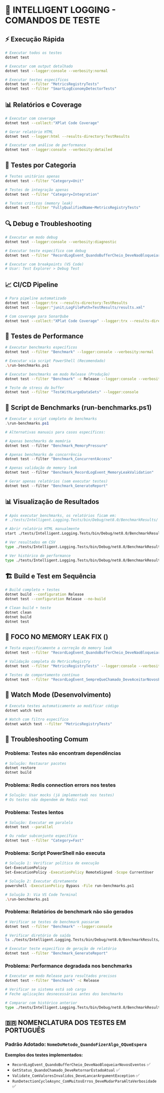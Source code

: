 # 🧪 INTELLIGENT LOGGING - COMANDOS DE TESTE

## ⚡ Execução Rápida
```bash
# Executar todos os testes
dotnet test

# Executar com output detalhado
dotnet test --logger:console --verbosity:normal

# Executar testes específicos
dotnet test --filter "MetricsRegistryTests"
dotnet test --filter "SmartLogEconomyDetectorTests"
```

## 📊 Relatórios e Coverage
```bash
# Executar com coverage
dotnet test --collect:"XPlat Code Coverage"

# Gerar relatório HTML
dotnet test --logger:html --results-directory:TestResults

# Executar com análise de performance
dotnet test --logger:console --verbosity:detailed
```

## 🎯 Testes por Categoria
```bash
# Testes unitários apenas
dotnet test --filter "Category=Unit"

# Testes de integração apenas  
dotnet test --filter "Category=Integration"

# Testes críticos (memory leak)
dotnet test --filter "FullyQualifiedName~MetricsRegistryTests"
```

## 🔍 Debug e Troubleshooting
```bash
# Executar em modo debug
dotnet test --logger:console --verbosity:diagnostic

# Executar teste específico com debug
dotnet test --filter "RecordLogEvent_QuandoBufferCheio_DeveNaoBloqueiarNovosEventos" --logger:console

# Executar com breakpoints (VS Code)
# Usar: Test Explorer > Debug Test
```

## 📈 CI/CD Pipeline
```bash
# Para pipeline automatizado
dotnet test --logger:trx --results-directory:TestResults
dotnet test --logger:"junit;LogFilePath=TestResults/results.xml"

# Com coverage para SonarQube
dotnet test --collect:"XPlat Code Coverage" --logger:trx --results-directory:TestResults
```

## 🎪 Testes de Performance
```bash
# Executar benchmarks específicos
dotnet test --filter "Benchmark" --logger:console --verbosity:normal

# Executar via script PowerShell (Recomendado)
.\run-benchmarks.ps1

# Executar benchmarks em modo Release (Produção)
dotnet test --filter "Benchmark" -c Release --logger:console --verbosity:normal

# Teste de stress do buffer
dotnet test --filter "TestWithLargeDataSets" --logger:console
```

## 🚀 Script de Benchmarks (run-benchmarks.ps1)
```powershell
# Executar o script completo de benchmarks
.\run-benchmarks.ps1

# Alternativas manuais para casos específicos:

# Apenas benchmarks de memória
dotnet test --filter "Benchmark_MemoryPressure"

# Apenas benchmarks de concorrência
dotnet test --filter "Benchmark_ConcurrentAccess"

# Apenas validação de memory leak
dotnet test --filter "Benchmark_RecordLogEvent_MemoryLeakValidation"

# Gerar apenas relatórios (sem executar testes)
dotnet test --filter "Benchmark_GenerateReport"
```

## 📊 Visualização de Resultados
```bash
# Após executar benchmarks, os relatórios ficam em:
# ./tests/Intelligent.Logging.Tests/bin/Debug/net8.0/BenchmarkResults/

# Abrir relatório HTML manualmente
start ./tests/Intelligent.Logging.Tests/bin/Debug/net8.0/BenchmarkResults/BenchmarkResults.html

# Ver resultados em CSV
type ./tests/Intelligent.Logging.Tests/bin/Debug/net8.0/BenchmarkResults/BenchmarkResults.csv

# Ver histórico de performance
type ./tests/Intelligent.Logging.Tests/bin/Debug/net8.0/BenchmarkResults/BenchmarkHistory.json
```

## 🏗️ Build e Test em Sequência
```bash
# Build completo + testes
dotnet build --configuration Release
dotnet test --configuration Release --no-build

# Clean build + teste
dotnet clean
dotnet build
dotnet test
```

## 🎯 FOCO NO MEMORY LEAK FIX ()
```bash
# Testa especificamente a correção do memory leak
dotnet test --filter "RecordLogEvent_QuandoBufferCheio_DeveNaoBloqueiarNovosEventos"

# Validação completa do MetricsRegistry
dotnet test --filter "MetricsRegistryTests" --logger:console --verbosity:normal

# Testes de comportamento contínuo
dotnet test --filter "RecordLogEvent_SempreQueChamado_DeveAceitarNovosEventos"
```

## 📱 Watch Mode (Desenvolvimento)
```bash
# Executa testes automaticamente ao modificar código
dotnet watch test

# Watch com filtro específico
dotnet watch test --filter "MetricsRegistryTests"
```

## 🔧 Troubleshooting Comum

### Problema: Testes não encontram dependências
```bash
# Solução: Restaurar pacotes
dotnet restore
dotnet build
```

### Problema: Redis connection errors nos testes
```bash
# Solução: Usar mocks (já implementado nos testes)
# Os testes não dependem de Redis real
```

### Problema: Testes lentos
```bash
# Solução: Executar em paralelo
dotnet test --parallel

# Ou rodar subconjunto específico
dotnet test --filter "Category=Fast"
```

### Problema: Script PowerShell não executa
```bash
# Solução 1: Verificar política de execução
Get-ExecutionPolicy
Set-ExecutionPolicy -ExecutionPolicy RemoteSigned -Scope CurrentUser

# Solução 2: Executar diretamente
powershell -ExecutionPolicy Bypass -File run-benchmarks.ps1

# Solução 3: Via VS Code Terminal
.\run-benchmarks.ps1
```

### Problema: Relatórios de benchmark não são gerados
```bash
# Verificar se testes de benchmark passaram
dotnet test --filter "Benchmark" --logger:console

# Verificar diretório de saída
ls ./tests/Intelligent.Logging.Tests/bin/Debug/net8.0/BenchmarkResults/

# Executar teste específico de geração de relatório
dotnet test --filter "Benchmark_GenerateReport"
```

### Problema: Performance degradada nos benchmarks
```bash
# Executar em modo Release para resultados precisos
dotnet test --filter "Benchmark" -c Release

# Verificar se sistema está sob carga
# Feche aplicações desnecessárias antes dos benchmarks

# Comparar com histórico anterior
type ./tests/Intelligent.Logging.Tests/bin/Debug/net8.0/BenchmarkResults/BenchmarkHistory.json
```

## 🇧🇷 NOMENCLATURA DOS TESTES EM PORTUGUÊS

### Padrão Adotado: `NomeDoMetodo_QuandoFizerAlgo_OQueEspera`

**Exemplos dos testes implementados:**
- `RecordLogEvent_QuandoBufferCheio_DeveNaoBloqueiarNovosEventos` ✅
- `GetStatus_QuandoChamado_DeveRetornarEstadoAtual` ✅
- `Validate_ComValoresInvalidos_DeveLancarArgumentException` ✅
- `RunDetectionCycleAsync_ComMuitosErros_DeveMudarParaAltaVerbosidade` ✅
